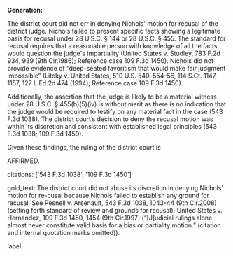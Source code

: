 **Generation:**

The district court did not err in denying Nichols' motion for recusal of the district judge. Nichols failed to present specific facts showing a legitimate basis for recusal under 28 U.S.C. § 144 or 28 U.S.C. § 455. The standard for recusal requires that a reasonable person with knowledge of all the facts would question the judge's impartiality (United States v. Studley, 783 F.2d 934, 939 (9th Cir.1986); Reference case 109 F.3d 1450). Nichols did not provide evidence of “deep-seated favoritism that would make fair judgment impossible” (Liteky v. United States, 510 U.S. 540, 554-56, 114 S.Ct. 1147, 1157, 127 L.Ed.2d 474 (1994); Reference case 109 F.3d 1450).

Additionally, the assertion that the judge is likely to be a material witness under 28 U.S.C. § 455(b)(5)(iv) is without merit as there is no indication that the judge would be required to testify on any material fact in the case (543 F.3d 1038). The district court’s decision to deny the recusal motion was within its discretion and consistent with established legal principles (543 F.3d 1038; 109 F.3d 1450).

Given these findings, the ruling of the district court is 

AFFIRMED.

citations: ['543 F.3d 1038', '109 F.3d 1450']

gold_text: The district court did not abuse its discretion in denying Nichols’ motion for re-cusal because Nichols failed to establish any ground for recusal. See Pesnell v. Arsenault, 543 F.3d 1038, 1043-44 (9th Cir.2008) (setting forth standard of review and grounds for recusal); United States v. Hernandez, 109 F.3d 1450, 1454 (9th Cir.1997) (“[J]udicial rulings alone almost never constitute valid basis for a bias or partiality motion.” (citation and internal quotation marks omitted)).

label: 